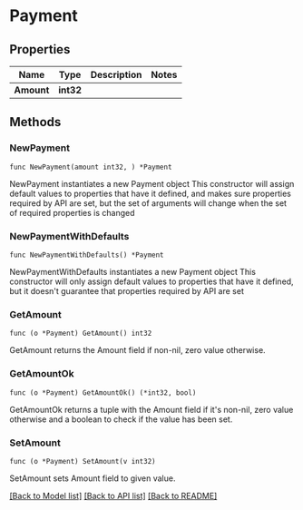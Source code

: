 # Payment

## Properties

Name | Type | Description | Notes
------------ | ------------- | ------------- | -------------
**Amount** | **int32** |  | 

## Methods

### NewPayment

`func NewPayment(amount int32, ) *Payment`

NewPayment instantiates a new Payment object
This constructor will assign default values to properties that have it defined,
and makes sure properties required by API are set, but the set of arguments
will change when the set of required properties is changed

### NewPaymentWithDefaults

`func NewPaymentWithDefaults() *Payment`

NewPaymentWithDefaults instantiates a new Payment object
This constructor will only assign default values to properties that have it defined,
but it doesn't guarantee that properties required by API are set

### GetAmount

`func (o *Payment) GetAmount() int32`

GetAmount returns the Amount field if non-nil, zero value otherwise.

### GetAmountOk

`func (o *Payment) GetAmountOk() (*int32, bool)`

GetAmountOk returns a tuple with the Amount field if it's non-nil, zero value otherwise
and a boolean to check if the value has been set.

### SetAmount

`func (o *Payment) SetAmount(v int32)`

SetAmount sets Amount field to given value.



[[Back to Model list]](../README.md#documentation-for-models) [[Back to API list]](../README.md#documentation-for-api-endpoints) [[Back to README]](../README.md)


